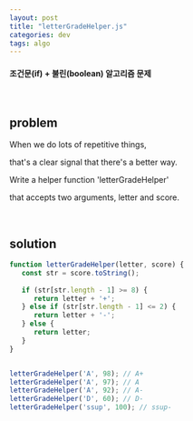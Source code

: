 ```yaml
---
layout: post
title: "letterGradeHelper.js"
categories: dev
tags: algo
---
```


#### 조건문(if) + 불린(boolean) 알고리즘 문제

<br>

## problem

When we do lots of repetitive things,

that's a clear signal that there's a better way.

Write a helper function 'letterGradeHelper'

that accepts two arguments, letter and score.

<br>

## solution

```javascript
function letterGradeHelper(letter, score) {
   const str = score.toString();
   
   if (str[str.length - 1] >= 8) {
      return letter + '+';
   } else if (str[str.length - 1] <= 2) {
      return letter + '-';
   } else {
      return letter;
   }
}


letterGradeHelper('A', 98);	// A+
letterGradeHelper('A', 97);	// A
letterGradeHelper('A', 92);	// A-
letterGradeHelper('D', 60);	// D-
letterGradeHelper('ssup', 100);	// ssup-
```

